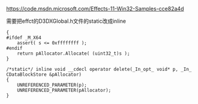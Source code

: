 https://code.msdn.microsoft.com/Effects-11-Win32-Samples-cce82a4d

需要把effct的D3DXGlobal.h文件的static改成inline 
```                                                                                                                                                                                                                          /*static*/ inline void* __cdecl operator new(_In_ size_t s, _In_ CDataBlockStore &pAllocator)
{
#ifdef _M_X64
    assert( s <= 0xffffffff );
#endif
    return pAllocator.Allocate( (uint32_t)s );
}

/*static*/ inline void __cdecl operator delete(_In_opt_ void* p, _In_ CDataBlockStore &pAllocator)
{
    UNREFERENCED_PARAMETER(p);
    UNREFERENCED_PARAMETER(pAllocator);
}
```                                                                                                                                                                                                                                                                                                                                                                                                                                                                                                                                                                                                                                                                                                                                                                                                                                                                                                                                                                                                                                                                                                                                                                                                                                                                                                                                                                                                                                                                                                                                                                                                              